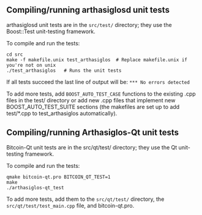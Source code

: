 Compiling/running arthasiglosd unit tests
------------------------------------

arthasiglosd unit tests are in the `src/test/` directory; they
use the Boost::Test unit-testing framework.

To compile and run the tests:

	cd src
	make -f makefile.unix test_arthasiglos  # Replace makefile.unix if you're not on unix
	./test_arthasiglos   # Runs the unit tests

If all tests succeed the last line of output will be:
`*** No errors detected`

To add more tests, add `BOOST_AUTO_TEST_CASE` functions to the existing
.cpp files in the test/ directory or add new .cpp files that
implement new BOOST_AUTO_TEST_SUITE sections (the makefiles are
set up to add test/*.cpp to test_arthasiglos automatically).


Compiling/running Arthasiglos-Qt unit tests
---------------------------------------

Bitcoin-Qt unit tests are in the src/qt/test/ directory; they
use the Qt unit-testing framework.

To compile and run the tests:

	qmake bitcoin-qt.pro BITCOIN_QT_TEST=1
	make
	./arthasiglos-qt_test

To add more tests, add them to the `src/qt/test/` directory,
the `src/qt/test/test_main.cpp` file, and bitcoin-qt.pro.
